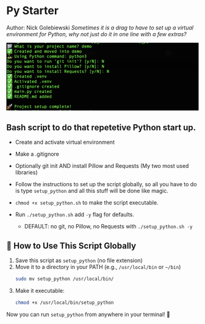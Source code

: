 # Py Starter
Author: Nick Golebiewski
*Sometimes it is a drag to have to set up a virtual environment for Python, why not just do it in one line with a few extras?*

![terminal screenshot for script](screenshot.png)
## Bash script to do that repetetive Python start up. 
- Create and activate virtual environment
- Make a .gitignore
- Optionally git init AND install Pillow and Requests (My two most used libraries)
- Follow the instructions to set up the script globally, so all you have to do is type `setup_python` and all this stuff will be done like magic.

- `chmod +x setup_python.sh` to make the script executable.
- Run `./setup_python.sh` add `-y` flag for defaults.
  - DEFAULT: no git, no Pillow, no Requests with `./setup_python.sh -y`


## 📄 How to Use This Script Globally

1. Save this script as `setup_python` (no file extension)
2. Move it to a directory in your PATH (e.g., `/usr/local/bin` or `~/bin`)
   ```bash
   sudo mv setup_python /usr/local/bin/
   ```
3. Make it executable:
   ```bash
   chmod +x /usr/local/bin/setup_python
   ```

Now you can run `setup_python` from anywhere in your terminal! 🚀

